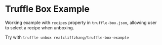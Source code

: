 # Truffle Box Example

Working example with `recipes` property in `truffle-box.json`, allowing user to select a recipe when unboxing.

Try with `truffle unbox realcliffzhang/truffle-box-example`

